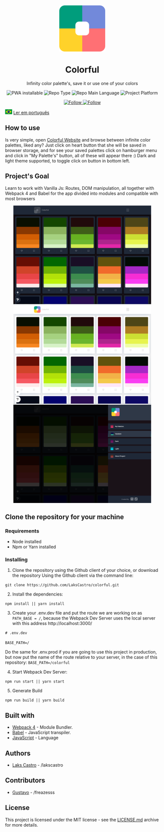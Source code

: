 <p align="center">
  <img src="./src/assets/images/logo.png" width="150">
  <h1 align="center">Colorful</h1>
  <p align="center">Infinity color palette's, save it or use one of your colors</p>
  <p align="center">
    <img src="https://img.shields.io/badge/bot-colors-success" alt="PWA installable" />
    <img src="https://img.shields.io/badge/type-project-orange" alt="Repo Type" />
    <img src="https://img.shields.io/badge/language-javascript-yellow" alt="Repo Main Language" />
    <img src="https://img.shields.io/badge/platform-web-orange" alt="Project Platform" />
  </p>
  <p align="center">
    <a href="https://twitter.com/lakscastro" target="_blank">
      <img src="https://img.shields.io/twitter/url?label=Follow%20%40LaksCastro&logo=twitter&url=https%3A%2F%2Fwww.twitter.com%2Flakscastro%2F" alt="Follow" />
    </a>
    <a href="https://www.linkedin.com/in/laks-castro-9ab09a18b/" target="_blank">
      <img src="https://img.shields.io/twitter/url?label=Connect%20%40LaksCastro&logo=linkedin&url=https%3A%2F%2Fwww.twitter.com%2Flakscastro%2F" alt="Follow" />
    </a>
  </p>
</p>

<p>
  <img src="./src/assets/pt-br.png" alt="Portuguese" height="16">
  <a href="https://github.com/LaksCastro/colorful/blob/master/README-ptbr.md">Ler em português</a>
</p>

## How to use
Is very simple, open [Colorful Website](https://lakscastro.github.io/colorful/) and browse between infinite color palettes, liked any? Just click on heart button that she will be saved in browser storage,  and for see your saved palettes click on hamburger menu and click in "My Palette's" button, all of these will appear there :) Dark and light theme supported, to toggle click on button in bottom left.

## Project's Goal
Learn to work with Vanilla Js: Routes, DOM manipulation, all together with Webpack 4 and Babel for the app divided into modules and compatible with most browsers

<p align="center">
  <img width="450" src="./src/assets/print/print-1.png">
  <img width="450" src="./src/assets/print/print-2.png">
  <img width="450" src="./src/assets/print/print-3.png">
</p>


## Clone the repository for your machine
### Requirements
- Node installed
- Npm or Yarn installed

### Installing
1. Clone the repository using the Github client of your choice, or download the repository
Using the Github client via the command line:
```
git clone https://github.com/LaksCastro/colorful.git
```

2. Install the dependencies:
```
npm install || yarn install
```

3. Create your .env.dev file and put the route we are working on as `PATH_BASE = /`, because the Webpack Dev Server uses the local server with this address http://localhost:3000/
```
# .env.dev

BASE_PATH=/
```

Do the same for .env.prod if you are going to use this project in production, but now put the name of the route relative to your server, in the case of this repository: `BASE_PATH=/colorful`

4. Start Webpack Dev Server:
```
npm run start || yarn start
```

5. Generate Build
```
npm run build || yarn build
```

## Built with
* [Webpack 4](https://webpack.js.org/) - Module Bundler.
* [Babel](https://babeljs.io/) - JavaScript transpiler.
* [JavaScript](https://developer.mozilla.org/pt-BR/docs/Aprender/JavaScript) - Language

## Authors
* [Laks Castro](https://github.com/LaksCastro) - /lakscastro

## Contributors
* [Gustavo](https://github.com/freazesss) - /freazesss

## License
This project is licensed under the MIT license - see the [LICENSE.md](LICENSE.md) archive for more details.
